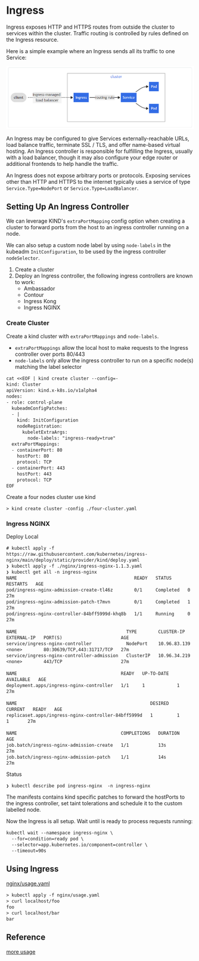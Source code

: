 Ingress
===

Ingress exposes HTTP and HTTPS routes from outside the cluster to services within the cluster. Traffic routing is controlled by rules defined on the Ingress resource.

Here is a simple example where an Ingress sends all its traffic to one Service:

![](./ingress.png)

An Ingress may be configured to give Services externally-reachable URLs, load balance traffic, terminate SSL / TLS, and offer name-based virtual hosting. An Ingress controller is responsible for fulfilling the Ingress, usually with a load balancer, though it may also configure your edge router or additional frontends to help handle the traffic.

An Ingress does not expose arbitrary ports or protocols. Exposing services other than HTTP and HTTPS to the internet typically uses a service of type `Service.Type=NodePort` or `Service.Type=LoadBalancer`.

## Setting Up An Ingress Controller 

We can leverage KIND's `extraPortMapping` config option when creating a cluster to forward ports from the host to an ingress controller running on a node.

We can also setup a custom node label by using `node-labels` in the kubeadm `InitConfiguration`, to be used by the ingress controller `nodeSelector`.

1. Create a cluster
2. Deploy an Ingress controller, the following ingress controllers are known to work:
   * Ambassador
   * Contour
   * Ingress Kong
   * Ingress NGINX
  
### Create Cluster

Create a kind cluster with `extraPortMappings` and `node-labels`.

* `extraPortMappings` allow the local host to make requests to the Ingress controller over ports 80/443
* `node-labels` only allow the ingress controller to run on a specific node(s) matching the label selector

```shell
cat <<EOF | kind create cluster --config=-
kind: Cluster
apiVersion: kind.x-k8s.io/v1alpha4
nodes:
- role: control-plane
  kubeadmConfigPatches:
  - |
    kind: InitConfiguration
    nodeRegistration:
      kubeletExtraArgs:
        node-labels: "ingress-ready=true"
  extraPortMappings:
  - containerPort: 80
    hostPort: 80
    protocol: TCP
  - containerPort: 443
    hostPort: 443
    protocol: TCP
EOF
```

Create a four nodes cluster use kind
```shell
> kind create cluster -config ./four-cluster.yaml
```

### Ingress NGINX

Deploy Local
```shell
# kubectl apply -f https://raw.githubusercontent.com/kubernetes/ingress-nginx/main/deploy/static/provider/kind/deploy.yaml
❯ kubectl apply -f ./nginx/ingress-nginx-1.1.3.yaml
❯ kubectl get all -n ingress-nginx
NAME                                            READY   STATUS      RESTARTS   AGE
pod/ingress-nginx-admission-create-tl46z        0/1     Completed   0          27m
pod/ingress-nginx-admission-patch-t7mvn         0/1     Completed   1          27m
pod/ingress-nginx-controller-84bff5999d-khq8b   1/1     Running     0          27m

NAME                                         TYPE        CLUSTER-IP     EXTERNAL-IP   PORT(S)                      AGE
service/ingress-nginx-controller             NodePort    10.96.83.139   <none>        80:30639/TCP,443:31717/TCP   27m
service/ingress-nginx-controller-admission   ClusterIP   10.96.34.219   <none>        443/TCP                      27m

NAME                                       READY   UP-TO-DATE   AVAILABLE   AGE
deployment.apps/ingress-nginx-controller   1/1     1            1           27m

NAME                                                  DESIRED   CURRENT   READY   AGE
replicaset.apps/ingress-nginx-controller-84bff5999d   1         1         1       27m

NAME                                       COMPLETIONS   DURATION   AGE
job.batch/ingress-nginx-admission-create   1/1           13s        27m
job.batch/ingress-nginx-admission-patch    1/1           14s        27m
```

Status

```shell
❯ kubectl describe pod ingress-nginx  -n ingress-nginx
```

The manifests contains kind specific patches to forward the hostPorts to the ingress controller, set taint tolerations and schedule it to the custom labelled node.

Now the Ingress is all setup. Wait until is ready to process requests running:

```
kubectl wait --namespace ingress-nginx \
  --for=condition=ready pod \
  --selector=app.kubernetes.io/component=controller \
  --timeout=90s
```

## Using Ingress

[nginx/usage.yaml](nginx/usage.yaml)

```shell
> kubectl apply -f nginx/usage.yaml
> curl localhost/foo
foo
> curl localhost/bar
bar
```

## Reference
[more usage](https://github.com/kubernetes/ingress-nginx/tree/main/docs/examples)

